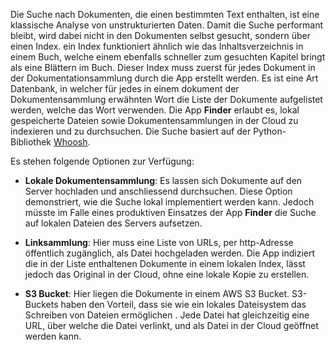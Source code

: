 Die Suche nach Dokumenten, die einen bestimmten Text enthalten, ist eine klassische Analyse von unstrukturierten Daten. Damit die Suche performant bleibt, wird dabei nicht in den Dokumenten selbst gesucht, sondern über einen Index. ein Index funktioniert ähnlich wie das Inhaltsverzeichnis in einem Buch, welche einem ebenfalls schneller zum gesuchten Kapitel bringt als eine Blättern im Buch. Dieser Index muss zuerst für jedes Dokument in der Dokumentationsammlung durch die App erstellt werden. Es ist eine Art Datenbank, in welcher für jedes in einem dokument der Dokumentensammlung erwähnten Wort die Liste der Dokumente aufgelistet werden, welche das Wort verwenden. Die App **Finder** erlaubt es, lokal gespeicherte Dateien sowie Dokumentensammlungen in der Cloud zu indexieren und zu durchsuchen. Die Suche basiert auf der Python-Bibliothek [Whoosh](https://whoosh.readthedocs.io/en/latest/index.html).

Es stehen folgende Optionen zur Verfügung:

- **Lokale Dokumentensammlung**: Es lassen sich Dokumente auf den Server hochladen und anschliessend durchsuchen. Diese Option demonstriert, wie die Suche lokal implementiert werden kann. Jedoch müsste im Falle eines produktiven Einsatzes der App **Finder** die Suche auf lokalen Dateien des Servers aufsetzen.

- **Linksammlung**: Hier muss eine Liste von URLs, per http-Adresse öffentlich zugänglich, als Datei hochgeladen werden. Die App indiziert die in der Liste enthaltenen Dokumente in einem lokalen Index, lässt jedoch das Original in der Cloud, ohne eine lokale Kopie zu erstellen.

- **S3 Bucket**: Hier liegen die Dokumente in einem AWS S3 Bucket. S3-Buckets haben den Vorteil, dass sie wie ein lokales Dateisystem das Schreiben von Dateien ermöglichen . Jede Datei hat gleichzeitig eine URL, über welche die Datei verlinkt, und als Datei in der Cloud geöffnet werden kann. 